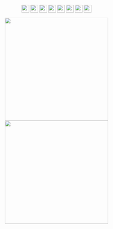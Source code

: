 <p align="center">
   <img src="https://img.shields.io/badge/ANGULAR-%2320232a?style=for-the-badge&logo=angular&logoColor=DD0031" height="25"/>
   <img src="https://img.shields.io/badge/VUEJS-%2320232a?style=for-the-badge&logo=vue.js"  height="25"/>
   <img src="https://img.shields.io/badge/react-%2320232a.svg?style=for-the-badge&logo=react&logoColor=%2361DAFB"  height="25"/>
   <img src="https://img.shields.io/badge/TypeScript-%2320232a?style=for-the-badge&logo=typescript&logoColor=007ACC" height="25"/>
   <img src="https://img.shields.io/badge/javascript-%2320232a.svg?style=for-the-badge&logo=javascript&logoColor=%23F7DF1E"  height="25"/>
   <img src="https://img.shields.io/badge/HTML5-%2320232a?style=for-the-badge&logo=html5&logoColor=E34F26"  height="25"/>
   <img src="https://img.shields.io/badge/SASS-%2320232a?style=for-the-badge&logo=sass&logoColor=CC6699"  height="25"/>
   <img src="https://img.shields.io/badge/java-%2320232a?style=for-the-badge&logo=java&logoColor=fff"  height="25"/>
   
</p>

<div align="center">
  <img width="336" src="https://github-readme-stats.vercel.app/api/top-langs/?username=tmaurie&theme=github_dark&layout=compact&hide_border=true" />
  <img width="336" src="https://github-readme-streak-stats.herokuapp.com/?user=tmaurie&theme=github-dark&hide_border=true&date_format=M+j[%2C+Y]&properties=background" />

</div>
